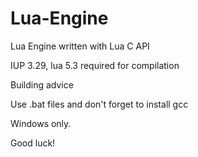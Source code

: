 # Lua-Engine
Lua Engine written with Lua C API

IUP 3.29, lua 5.3 required for compilation


Building advice 

Use .bat files and don't forget to install gcc

Windows only.

Good luck!

